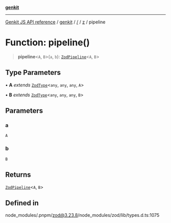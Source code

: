 [**genkit**](../../../README.md)

***

[Genkit JS API reference](../../../../README.md) / [genkit](../../../README.md) / [/](../../../README.md) / [z](../README.md) / pipeline

# Function: pipeline()

> **pipeline**\<`A`, `B`\>(`a`, `b`): [`ZodPipeline`](../classes/ZodPipeline.md)\<`A`, `B`\>

## Type Parameters

• **A** *extends* [`ZodType`](../classes/ZodType.md)\<`any`, `any`, `any`, `A`\>

• **B** *extends* [`ZodType`](../classes/ZodType.md)\<`any`, `any`, `any`, `B`\>

## Parameters

### a

`A`

### b

`B`

## Returns

[`ZodPipeline`](../classes/ZodPipeline.md)\<`A`, `B`\>

## Defined in

node\_modules/.pnpm/zod@3.23.8/node\_modules/zod/lib/types.d.ts:1075
